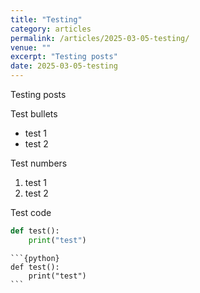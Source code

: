 ```yaml
---
title: "Testing"
category: articles
permalink: /articles/2025-03-05-testing/
venue: ""
excerpt: "Testing posts"
date: 2025-03-05-testing
---
```


Testing posts

Test bullets

- test 1
- test 2

Test numbers

1. test 1
2. test 2

Test code

```python
def test():
    print("test")
```

````
```{python}
def test():
    print("test")
```
````

